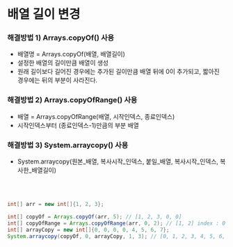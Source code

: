 # 배열 길이 변경

### 해결방법 1) Arrays.copyOf() 사용
- 배열명 = Arrays.copyOf(배열, 배열길이)
- 설정한 배열의 길이만큼 배열이 생성
- 원래 길이보다 길어진 경우에는 추가된 길이만큼 배열 뒤에 0이 추가되고, 짧아진 경우에는 뒤의 부분이 사라진다.

### 해결방법 2) Arrays.copyOfRange() 사용
- 배열 = Arrays.copyOfRange(배열, 시작인덱스, 종료인덱스)  
- 시작인덱스부터 (종료인덱스-1)만큼의 부분 배열

### 해결방법 3) System.arraycopy() 사용
- System.arraycopy(원본_배열, 복사시작_인덱스, 붙일_배열, 복사시작_인덱스, 복사한_배열길이)  

<br></br>
```Java
int[] arr = new int[]{1, 2, 3};

int[] copyOf = Arrays.copyOf(arr, 5); // [1, 2, 3, 0, 0]
int[] copyOfRange = Arrays.copyOfRange(arr, 0, 2); // [1, 2] index : 0 ~ 1
int[] arrayCopy = new int[]{0, 0, 0, 0, 4, 5, 6, 7};
System.arraycopy(copyOf, 0, arrayCopy, 1, 3); // [0, 1, 2, 3, 4, 5, 6, 7]
```
